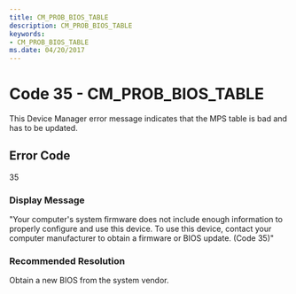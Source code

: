 ```yaml
---
title: CM_PROB_BIOS_TABLE
description: CM_PROB_BIOS_TABLE
keywords:
- CM_PROB_BIOS_TABLE
ms.date: 04/20/2017
---
```


# Code 35 - CM_PROB_BIOS_TABLE

This Device Manager error message indicates that the MPS table is bad and has to be updated.

## Error Code

35

### Display Message

"Your computer's system firmware does not include enough information to properly configure and use this device. To use this device, contact your computer manufacturer to obtain a firmware or BIOS update. (Code 35)"

### Recommended Resolution

Obtain a new BIOS from the system vendor.
